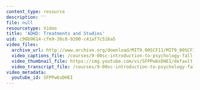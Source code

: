```yaml
---
content_type: resource
description: ''
file: null
resourcetype: Video
title: 'ADHD: Treatments and Studies'
uid: c98b9614-cfe9-36c8-9200-c41af7c516a5
video_files:
  archive_url: http://www.archive.org/download/MIT9.00SCF11/MIT9_00SCF11_lec21_300k.mp4
  video_captions_file: /courses/9-00sc-introduction-to-psychology-fall-2011/2a205e9fa5545fd4946f67cb2e6e0b61_SFPPw6sDHEI.vtt
  video_thumbnail_file: https://img.youtube.com/vi/SFPPw6sDHEI/default.jpg
  video_transcript_file: /courses/9-00sc-introduction-to-psychology-fall-2011/7e7171954aef3fd6ada3e20ed5427e17_SFPPw6sDHEI.pdf
video_metadata:
  youtube_id: SFPPw6sDHEI
---
```

